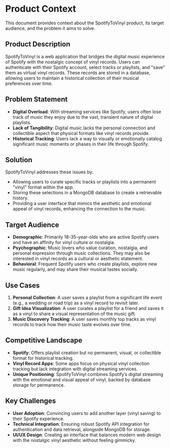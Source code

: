 # Product Context

This document provides context about the SpotifyToVinyl product, its target audience, and the problem it aims to solve.

## Product Description
SpotifyToVinyl is a web application that bridges the digital music experience of Spotify with the nostalgic concept of vinyl records. Users can authenticate with their Spotify account, select tracks or playlists, and "save" them as virtual vinyl records. These records are stored in a database, allowing users to maintain a historical collection of their musical preferences over time.

## Problem Statement
- **Digital Overload**: With streaming services like Spotify, users often lose track of music they enjoy due to the vast, transient nature of digital playlists.
- **Lack of Tangibility**: Digital music lacks the personal connection and collectible aspect that physical formats like vinyl records provide.
- **Historical Tracking**: Users lack a way to visually or emotionally catalog significant music moments or phases in their life through Spotify.

## Solution
SpotifyToVinyl addresses these issues by:
- Allowing users to curate specific tracks or playlists into a permanent "vinyl" format within the app.
- Storing these selections in a MongoDB database to create a retrievable history.
- Providing a user interface that mimics the aesthetic and emotional appeal of vinyl records, enhancing the connection to the music.

## Target Audience
- **Demographic**: Primarily 18-35-year-olds who are active Spotify users and have an affinity for vinyl culture or nostalgia.
- **Psychographic**: Music lovers who value curation, nostalgia, and personal expression through music collections. They may also be interested in vinyl records as a cultural or aesthetic statement.
- **Behavioral**: Frequent Spotify users who create playlists, explore new music regularly, and may share their musical tastes socially.

## Use Cases
1. **Personal Collection**: A user saves a playlist from a significant life event (e.g., a wedding or road trip) as a vinyl record to revisit later.
2. **Gift Idea Visualization**: A user curates a playlist for a friend and saves it as a vinyl to share a visual representation of the music gift.
3. **Music Discovery Tracking**: A user saves monthly top tracks as vinyl records to track how their music taste evolves over time.

## Competitive Landscape
- **Spotify**: Offers playlist creation but no permanent, visual, or collectible format for historical tracking.
- **Vinyl Record Apps**: Some apps focus on physical vinyl collection tracking but lack integration with digital streaming services.
- **Unique Positioning**: SpotifyToVinyl combines Spotify’s digital streaming with the emotional and visual appeal of vinyl, backed by database storage for permanence.

## Key Challenges
- **User Adoption**: Convincing users to add another layer (vinyl saving) to their Spotify experience.
- **Technical Integration**: Ensuring robust Spotify API integration for authentication and data retrieval, alongside MongoDB for storage.
- **UI/UX Design**: Creating an interface that balances modern web design with the nostalgic vinyl aesthetic without feeling gimmicky.
